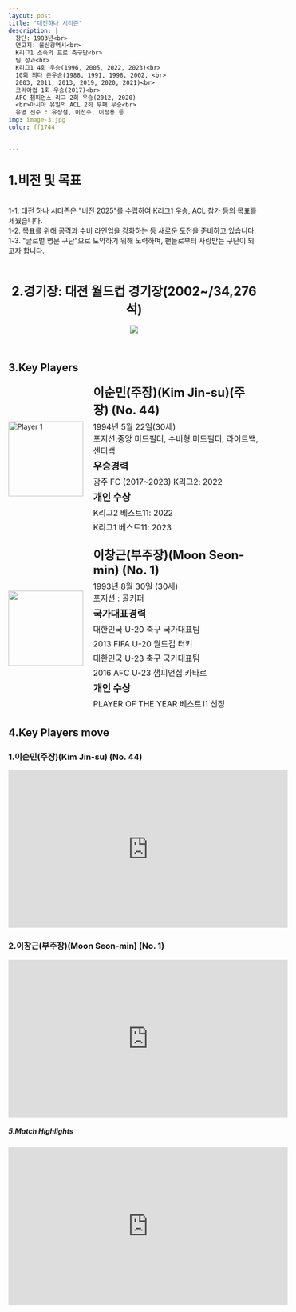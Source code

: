 ```yaml
---
layout: post
title: "대전하나 시티즌"
description: |
  창단: 1983년<br> 
  연고지: 울산광역시<br>
  K리그1 소속의 프로 축구단<br>
  팀 성과<br>
  K리그1 4회 우승(1996, 2005, 2022, 2023)<br>
  10회 최다 준우승(1988, 1991, 1998, 2002, <br>
  2003, 2011, 2013, 2019, 2020, 2021)<br>
  코리아컵 1회 우승(2017)<br>
  AFC 챔피언스 리그 2회 우승(2012, 2020) 
  <br>아시아 유일의 ACL 2회 무패 우승<br>
  유명 선수 : 유상철, 이천수, 이청용 등
img: image-3.jpg
color: ff1744


---
```

<html>
<head>
  <title>Hyundai Motors Jeonbuk</title>
  <style>
    .player-info {
      display: flex;
      align-items: center;
      margin-bottom: 20px;
    }
    .player-info img {
      width: 150px;
      height: 150px;
      margin-right: 20px;
    }
    .player-info h3 {
      font-size: 24px;
      margin: 0;
    }
    .player-info p {
      font-size: 16px;
      margin: 5px 0;
    }
    h1{
      font-size: 25px;
    }
  </style>
</head>
<h1>1.비전 및 목표</h1><br>
   1-1. 대전 하나 시티즌은 "비전 2025"를 수립하여 K리그1 우승, ACL 참가 등의 목표를 세웠습니다. <br>
   1-2. 목표를 위해 공격과 수비 라인업을 강화하는 등 새로운 도전을 준비하고 있습니다.<br>
   1-3. "글로벌 명문 구단"으로 도약하기 위해 노력하며, 팬들로부터 사랑받는 구단이 되고자 합니다.<br><br>
<body>
  <header>
    <h1>2.경기장:  대전 월드컵 경기장(2002~/34,276석)</h1>
    <img src="https://i.namu.wiki/i/-f0HBQDNf-QBJtJl8g5EWjTvfyvMH98J04WvJZrFviw_A153EvM4JwIb1VCIzFbZqAad1yqGlk5Af0kHf1UgxAF4Bj0pVXJigVCmzMvvULH3uEtHnIMrrUf5g_1kl7d09HwVw0odvrkM9P93KzBJ5g.webp">
  </header>
  <main>
    <section>
      <h2>3.Key Players</h2>
      <div class="player-info">
        <img src="https://i.namu.wiki/i/tL4syDcQq5vo1PLyOZaQujcAQgqTrLp_YlT7akyjIbzYCQ01eFtgUx0Vojt80AwMt2d0blAe_7FKcrsAU72bYmWF1HWphDPuW0Qamj3c4S9V0kD6GW0SzJPXs4iM2zplmQw1z3MXFu6Yi-QmjxdYOQ.webp"
          alt="Player 1">
        <div>
          <h3>이순민(주장)(Kim Jin-su)(주장) (No. 44)</h3> <p>1994년 5월 22일(30세)<br> 포지션:중앙 미드필더, 수비형 미드필더, 라이트백, 센터백</p>
          <p><strong style="font-size: 1.2em;">우승경력</strong></p>
          <p>광주 FC (2017~2023) K리그2: 2022</p> 
          <p><strong style="font-size: 1.2em;">개인 수상</strong></p> 
          <p>K리그2 베스트11: 2022</p> 
          <p>K리그1 베스트11: 2023</p> 
        </div>
      </div>
      <div class="player-info">
        <img src="https://i.namu.wiki/i/BGPOG-aft1YoU2QdLXGqMycamHg6HcmxbpFtfNP03U9zgk0yrFymLtptXfd8y1f7FBQ5bv1jSkBLfgKYb8Akag9O8U9LD8jDz5TrMGxSpLonUnXJoMz6fzfhH2yk9AL8etBQHuuI5oejgTKQLkeQhQ.webp">
        <div>
          <h3>이창근(부주장)(Moon Seon-min) (No. 1)</h3> <p>1993년 8월 30일 (30세)<br> 포지션 : 골키퍼</p>
          <p><strong style="font-size: 1.2em;">국가대표경력</strong></p> 
          <p>대한민국 U-20 축구 국가대표팀</p>
          <p>2013 FIFA U-20 월드컵 터키</p>
          <p>대한민국 U-23 축구 국가대표팀</p>
          <p>2016 AFC U-23 챔피언십 카타르</p>
          <p><strong style="font-size: 1.2em;">개인 수상</strong></p> 
          <p>PLAYER OF THE YEAR 베스트11 선정</p> 
        </div>
      </div>
    </section>
    <section>
      <h2>4.Key Players move</h2>
      <h4>
      <h3>1.이순민(주장)(Kim Jin-su) (No. 44)</h3>
      <iframe width="560" height="315" src=" https://www.youtube.com/embed/YEPfXUTsRCE" frameborder="0" allow="accelerometer; autoplay; encrypted-media; gyroscope; picture-in-picture" allowfullscreen></iframe>
      <h3>2.이창근(부주장)(Moon Seon-min) (No. 1)</h3>
      <iframe width="560" height="315" src="https://www.youtube.com/embed/fbpEqb8RyqA" frameborder="0" allow="accelerometer; autoplay; encrypted-media; gyroscope; picture-in-picture" allowfullscreen></iframe>
      </h4> 
    </section>
    <section>
      <h5>5.Match Highlights</h5>
      <iframe width="560" height="315" src="https://www.youtube.com/embed/PB5PCFCenRo" frameborder="0" allow="accelerometer; autoplay; encrypted-media; gyroscope; picture-in-picture" allowfullscreen></iframe>
    </section>
  </main>
  </body>
</html>
